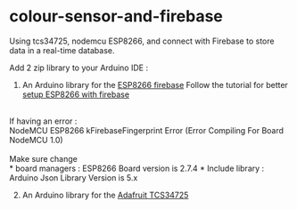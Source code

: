 # colour-sensor-and-firebase
Using tcs34725, nodemcu ESP8266, and connect with Firebase to store data in a real-time database.

Add 2 zip  library to your Arduino IDE :
1. An Arduino library for the [ESP8266 firebase](https://github.com/FirebaseExtended/firebase-arduino)
  Follow the tutorial for better [setup ESP8266 with firebase](https://www.youtube.com/watch?v=EsCkSNrWyq8) 
  <br />
  If having an error :
  <br />
  NodeMCU ESP8266 kFirebaseFingerprint Error (Error Compiling For Board NodeMCU 1.0)
  <br />
  <br />
  Make sure change 
  <br />
  * board managers : ESP8266 Board version is 2.7.4
  * Include library : Arduino Json Library Version is 5.x
  
2. An Arduino library for the [Adafruit TCS34725](https://www.arduino.cc/reference/en/libraries/adafruit-tcs34725/)

